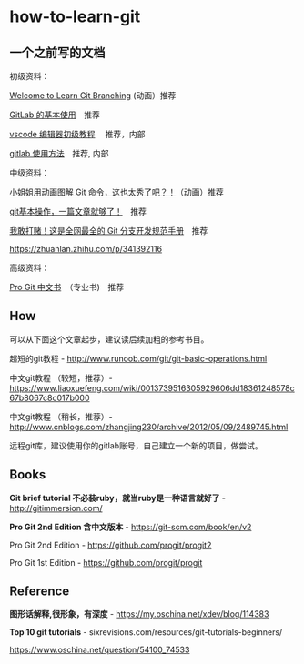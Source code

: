 # how-to-learn-git

## 一个之前写的文档

初级资料：

[Welcome to Learn Git Branching](https://learngitbranching.js.org/) (动画）推荐

[GitLab 的基本使用](https://zhuanlan.zhihu.com/p/49819635)　推荐

[vscode 编辑器初级教程](http://wiki.yhroot.com/pages/viewpage.action?pageId=23365273) 　推荐，内部

[gitlab 使用方法](http://wiki.yhroot.com/pages/viewpage.action?pageId=2294191)　推荐, 内部


中级资料：

[小姐姐用动画图解 Git 命令，这也太秀了吧？！](https://zhuanlan.zhihu.com/p/129854679)（动画）推荐

[git基本操作，一篇文章就够了！](https://zhuanlan.zhihu.com/p/94172249)　推荐

[我敢打赌！这是全网最全的 Git 分支开发规范手册](https://zhuanlan.zhihu.com/p/265716619)　推荐

https://zhuanlan.zhihu.com/p/341392116


高级资料：

[Pro Git 中文书](https://www.progit.cn/)　（专业书)　推荐



## How

可以从下面这个文章起步，建议读后续加粗的参考书目。

超短的git教程 - http://www.runoob.com/git/git-basic-operations.html

中文git教程 （较短，推荐）- https://www.liaoxuefeng.com/wiki/0013739516305929606dd18361248578c67b8067c8c017b000

中文git教程 （稍长，推荐）- http://www.cnblogs.com/zhangjing230/archive/2012/05/09/2489745.html

远程git库，建议使用你的gitlab账号，自己建立一个新的项目，做尝试。


## Books

**Git brief tutorial 不必装ruby，就当ruby是一种语言就好了** - http://gitimmersion.com/

**Pro Git 2nd Edition 含中文版本** - https://git-scm.com/book/en/v2

Pro Git 2nd Edition - https://github.com/progit/progit2

Pro Git 1st Edition - https://github.com/progit/progit



## Reference 

**图形话解释,很形象，有深度** - https://my.oschina.net/xdev/blog/114383

**Top 10 git tutorials** - sixrevisions.com/resources/git-tutorials-beginners/

https://www.oschina.net/question/54100_74533
